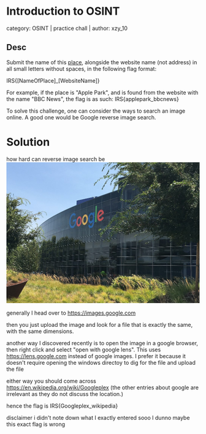 # Introduction to OSINT
category: OSINT | practice chall | author: xzy_10

## Desc
Submit the name of this [place](https://drive.google.com/u/0/uc?id=1iYWl1Pkh7ZaKoXhjkwtaBM0Jb5o8oOe5&export=download), alongside the website name (not address) in all small letters without spaces, in the following flag format:

IRS{[NameOfPlace]_[WebsiteName]}

For example, if the place is "Apple Park", and is found from the website with the name "BBC News", the flag is as such: IRS{applepark_bbcnews}

To solve this challenge, one can consider the ways to search an image online. A good one would be Google reverse image search.

# Solution
how hard can reverse image search be 
![testpic](/images/testpic.jpg)

generally I head over to <https://images.google.com>

then you just upload the image and look for a file that is exactly the same, with the same dimensions. 

another way I discovered recently is to open the image in a google browser, then right click and select "open with google lens". This uses <https://lens.google.com> instead of google images. I prefer it because it doesn't require opening the windows directoy to dig for the file and upload the file

either way you should come across <https://en.wikipedia.org/wiki/Googleplex> (the other entries about google are irrelevant as they do not discuss the location.)

hence the flag is IRS{Googleplex_wikipedia}

disclaimer i didn't note down what I exactly entered sooo I dunno maybe this exact flag is wrong 
